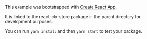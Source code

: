 This example was bootstrapped with [Create React App](https://github.com/facebook/create-react-app).

It is linked to the react-ctx-store package in the parent directory for development purposes.

You can run `yarn install` and then `yarn start` to test your package.
